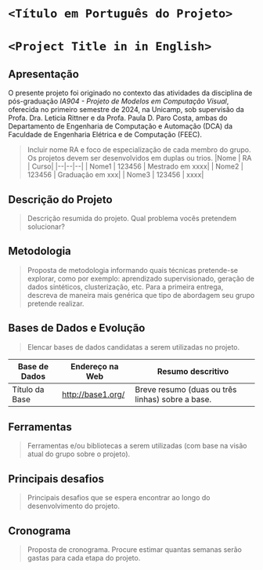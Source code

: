 # `<Título em Português do Projeto>`
# `<Project Title in in English>`

## Apresentação

O presente projeto foi originado no contexto das atividades da disciplina de pós-graduação *IA904 - Projeto de Modelos em Computação Visual*, 
oferecida no primeiro semestre de 2024, na Unicamp, sob supervisão da Profa. Dra. Leticia Rittner e da Profa. Paula D. Paro Costa, ambas do Departamento de Engenharia de Computação e Automação (DCA) da Faculdade de Engenharia Elétrica e de Computação (FEEC).

> Incluir nome RA e foco de especialização de cada membro do grupo. Os projetos devem ser desenvolvidos em duplas ou trios.
> |Nome  | RA | Curso|
> |--|--|--|
> | Nome1  | 123456  | Mestrado em xxxx|
> | Nome2  | 123456  | Graduação em xxx|
> | Nome3  | 123456  | xxxx|


## Descrição do Projeto
> Descrição resumida do projeto.
> Qual problema vocês pretendem solucionar?

## Metodologia
> Proposta de metodologia informando quais técnicas pretende-se explorar, como por exemplo: aprendizado supervisionado, geração de dados sintéticos, clusterização, etc. Para a primeira entrega, descreva de maneira mais genérica que tipo de abordagem seu grupo pretende realizar.

## Bases de Dados e Evolução
> Elencar bases de dados candidatas a serem utilizadas no projeto.

Base de Dados | Endereço na Web | Resumo descritivo
----- | ----- | -----
Título da Base | http://base1.org/ | Breve resumo (duas ou três linhas) sobre a base.

## Ferramentas
> Ferramentas e/ou bibliotecas a serem utilizadas (com base na visão atual do grupo sobre o projeto).


## Principais desafios
> Principais desafios que se espera encontrar ao longo do desenvolvimento do projeto.

## Cronograma
> Proposta de cronograma. Procure estimar quantas semanas serão gastas para cada etapa do projeto.
